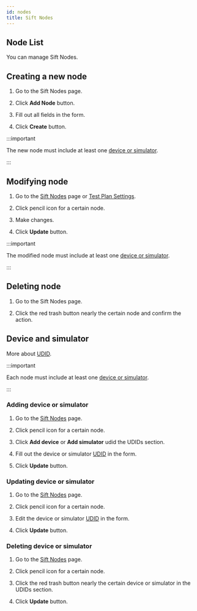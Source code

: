 ```yaml
---
id: nodes
title: Sift Nodes
---
```


## Node List

You can manage Sift Nodes.

## Creating a new node

1. Go to the Sift Nodes page.

2. Click **Add Node** button.

3. Fill out all fields in the form.

4. Click **Create** button.

:::important

The new node must include at least one [device or simulator](/udid).

:::

## Modifying node

1. Go to the [Sift Nodes](/nodes) page or [Test Plan Settings](/test-plan-settings).

2. Click pencil icon for a certain node.

3. Make changes.

4. Click **Update** button.

:::important

The modified node must include at least one [device or simulator](/udid).

:::

## Deleting node

1. Go to the Sift Nodes page.

2. Click the red trash button nearly the certain node and confirm the action.

## Device and simulator

More about [UDID](/udid).

:::important

Each node must include at least one [device or simulator](/udid).

:::

### Adding device or simulator

1. Go to the [Sift Nodes](/nodes) page.

2. Click pencil icon for a certain node.

3. Click **Add device** or **Add simulator** udid the UDIDs section.

4. Fill out the device or simulator [UDID](/udid) in the form.

5. Click **Update** button.

### Updating device or simulator

1. Go to the [Sift Nodes](/nodes) page.

2. Click pencil icon for a certain node.

3. Edit the device or simulator [UDID](/udid) in the form.

4. Click **Update** button.

### Deleting device or simulator

1. Go to the [Sift Nodes](/nodes) page.

2. Click pencil icon for a certain node.

3. Click the red trash button nearly the certain device or simulator in the UDIDs section.

4. Click **Update** button.

